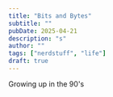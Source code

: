 ```yaml
---
title: "Bits and Bytes"
subtitle: ""
pubDate: 2025-04-21
description: "s"
author: ""
tags: ["nerdstuff", "life"]
draft: true
---
```


Growing up in the 90's
